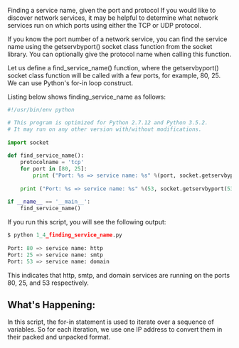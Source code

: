 Finding a service name, given the port and protocol
If you would like to discover network services, it may be helpful to determine what network services run on which ports using either the TCP or UDP protocol.

If you know the port number of a network service, you can find the service name using the getservbyport() socket class function from the socket library. You can optionally give the protocol name when calling this function.

Let us define a find_service_name() function, where the getservbyport() socket class function will be called with a few ports, for example, 80, 25. We can use Python's for-in loop construct.

Listing below shows finding_service_name as follows:
```python
#!/usr/bin/env python 

# This program is optimized for Python 2.7.12 and Python 3.5.2. 
# It may run on any other version with/without modifications. 
 
import socket 
 
def find_service_name(): 
    protocolname = 'tcp' 
    for port in [80, 25]: 
        print ("Port: %s => service name: %s" %(port, socket.getservbyport(port, protocolname))) 
     
    print ("Port: %s => service name: %s" %(53, socket.getservbyport(53, 'udp'))) 
     
if __name__ == '__main__': 
    find_service_name() 
``` 
If you run this script, you will see the following output:
```python
$ python 1_4_finding_service_name.py 
    
Port: 80 => service name: http
Port: 25 => service name: smtp
Port: 53 => service name: domain
```    
This indicates that http, smtp, and domain services are running on the ports 80, 25, and 53 respectively.

## What's Happening:
In this script, the for-in statement is used to iterate over a sequence of variables. So for each iteration, we use one IP address to convert them in their packed and unpacked format.
